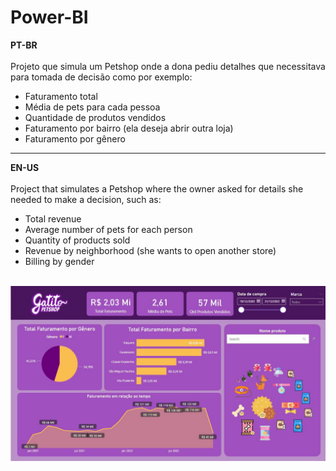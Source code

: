 # Power-BI

<b> PT-BR </b><br><br>
Projeto que simula um Petshop onde a dona pediu detalhes que necessitava para tomada de decisão como por exemplo:

- Faturamento total
- Média de pets para cada pessoa
- Quantidade de produtos vendidos
- Faturamento por bairro (ela deseja abrir outra loja)
- Faturamento por gênero

-------------------------------------------------------------------------

<b> EN-US </b><br><br>
Project that simulates a Petshop where the owner asked for details she needed to make a decision, such as:

- Total revenue
- Average number of pets for each person
- Quantity of products sold
- Revenue by neighborhood (she wants to open another store)
- Billing by gender

<br>
<img src="1694280116225.jpeg">
